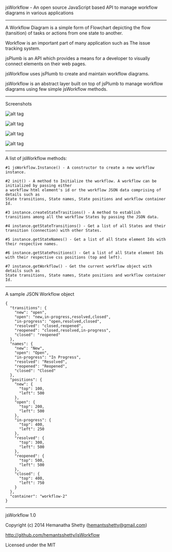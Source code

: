 jsWorkflow - An open source JavaScript based API to manage workflow diagrams in various applications

---------------------------------------------------------------------------------------------------------

A Workflow Diagram is a simple form of Flowchart depicting the flow (tansition) of tasks or actions from one state to another. 

Workflow is an important part of many application such as The issue tracking system.

jsPlumb is an API which provides a means for a developer to visually connect elements on their web pages.

jsWorkflow uses jsPlumb to create and maintain workflow diagrams.

jsWorkflow is an abstract layer built on top of jsPlumb to manage workflow diagrams using few simple jsWorkflow methods.

---------------------------------------------------------------------------------------------------------
Screenshots

![alt tag](https://raw.githubusercontent.com/hemantsshetty/jsWorkflow/c4b589d8a2491139e319f1de08c1d854a0abf73c/screenshot/jsWorkflow1.png)

![alt tag](https://raw.githubusercontent.com/hemantsshetty/jsWorkflow/c4b589d8a2491139e319f1de08c1d854a0abf73c/screenshot/jsWorkflow2.png)

![alt tag](https://raw.githubusercontent.com/hemantsshetty/jsWorkflow/c4b589d8a2491139e319f1de08c1d854a0abf73c/screenshot/jsWorkflow3.png)

![alt tag](https://raw.githubusercontent.com/hemantsshetty/jsWorkflow/c4b589d8a2491139e319f1de08c1d854a0abf73c/screenshot/jsWorkflow4.png)

---------------------------------------------------------------------------------------------------------

A list of jsWorkflow methods:

	#1 jsWorkflow.Instance() - A constructor to create a new workflow instance.

	#2 init() - A method to Initialize the workflow. A workflow can be initialized by passing either 
	a workflow html element's id or the workflow JSON data comprising of details such as 
	State transitions, State names, State positions and workflow container Id.

	#3 instance.createStateTrasitions() - A method to establish transitions among all the workflow States by passing the JSON data.

	#4 instance.getStateTransitions() - Get a list of all States and their transition (connection) with other States.

	#5 instance.getStateNames() - Get a list of all State element Ids with their respective names.

	#6 instance.getStatePositions() - Get a list of all State element Ids with their respective css positions (top and left).

	#7 instance.getWorkflow() - Get the current workflow object with details such as 
	State transitions, State names, State positions and workflow container Id.

---------------------------------------------------------------------------------------------------------

A sample JSON Workflow object
	
	{
	  "transitions": {
	    "new": "open",
	    "open": "new,in-progress,resolved,closed",
	    "in-progress": "open,resolved,closed",
	    "resolved": "closed,reopened",
	    "reopened": "closed,resolved,in-progress",
	    "closed": "reopened"
	  },
	  "names": {
	    "new": "New",
	    "open": "Open",
	    "in-progress": "In Progress",
	    "resolved": "Resolved",
	    "reopened": "Reopened",
	    "closed": "Closed"
	  },
	  "positions": {
	    "new": {
	      "top": 100,
	      "left": 500
	    },
	    "open": {
	      "top": 200,
	      "left": 500
	    },
	    "in-progress": {
	      "top": 400,
	      "left": 250
	    },
	    "resolved": {
	      "top": 300,
	      "left": 500
	    },
	    "reopened": {
	      "top": 500,
	      "left": 500
	    },
	    "closed": {
	      "top": 400,
	      "left": 750
	    }
	  },
	  "container": "workflow-2"
	}
	
---------------------------------------------------------------------------------------------------------

jsWorkflow 1.0

Copyright (c) 2014 Hemanatha Shetty (hemantsshetty@gmail.com)

http://github.com/hemantsshetty/jsWorkflow

Licensed under the MIT